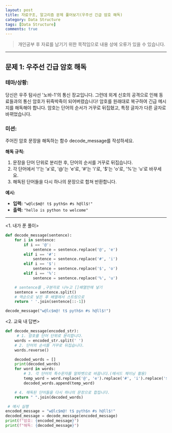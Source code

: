 ```yaml
---
layout: post
title: 자료구조, 알고리즘 문제 풀어보기(우주선 긴급 암호 해독)
category: Data Structure
tags: [Data Structure]
comments: true
---
```


> 개인공부 후 자료를 남기기 위한 목적임으로 내용 상에 오류가 있을 수 있습니다.    

<hr>

## 문제 1: 우주선 긴급 암호 해독

### 테마/상황:

당신은 우주 탐사선 '노바-1'의 통신 장교입니다. 그런데 외계 신호의 공격으로 인해 동료들과의 통신 암호가 뒤죽박죽이 되어버렸습니다! 암호를 원래대로 복구하여 긴급 메시지를 해독해야 합니다. 암호는 단어의 순서가 거꾸로 뒤집혔고, 특정 글자가 다른 글자로 바뀌었습니다.

### 미션:

주어진 암호 문장을 해독하는 함수 decode_message를 작성하세요.

**해독 규칙:**

1. 문장을 단어 단위로 분리한 후, 단어의 순서를 거꾸로 뒤집습니다.
2. 각 단어에서 '!'는 'a'로, '@'는 'e'로, '#'는 'i'로, '$'는 'o'로, '%'는 'u'로 바꾸세요.
3. 해독된 단어들을 다시 하나의 문장으로 합쳐 반환합니다.

**예시:**

- **입력:** `"w@lc$m@! t$ pyth$n #s h@ll$!"`
- **출력:** `"hello is python to welcome"`

---

<1. 내가 푼 풀이>  

```python 
def decode_message(sentence):
    for i in sentence:
        if i == '@':
            sentence = sentence.replace('@', 'e')
        elif i == '#':
            sentence = sentence.replace('#', 'i')
        elif i == '$':
            sentence = sentence.replace('$', 'o')
        elif i == '%':
            sentence = sentence.replace('%', 'u')

    # sentence를 ,구분자로 나누고 []배열안에 넣기
    sentence = sentence.split()  
    # 역순으로 넣은 후 배열에서 스트링으로
    return ' '.join(sentence[::-1])  

decode_message("w@lc$m@! t$ pyth$n #s h@ll$!")
```

<2. 교육 내 답변>

```python 
def decode_message(encoded_str):
     # 1. 암호를 단어 단위로 분리합니다.
    words = encoded_str.split(' ')
    # 2. 단어의 순서를 거꾸로 뒤집습니다.
    words.reverse()

    decoded_words = []
    print(decoded_words)
    for word in words:
        # 3. 각 단어의 특수문자를 알파벳으로 바꿉니다.(메서드 체이닝 활용)
        temp_word = word.replace('@', 'e').replace('#', 'i').replace('$', 'o').replace('%', 'u')
        decoded_words.append(temp_word)

    # 4. 해독된 단어들을 다시 하나의 문장으로 합칩니다.
    return " ".join(decoded_words)

 # 예시 실행
encoded_message = "w@lc$m@! t$ pyth$n #s h@ll$!"
decoded_message = decode_message(encoded_message)
print(f"암호: {encoded_message}")
print(f"해독: {decoded_message}")
```